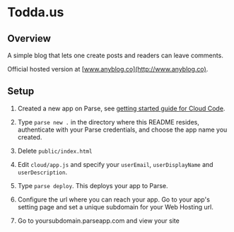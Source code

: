 Todda.us
=================

Overview
--------

A simple blog that lets one create posts and readers
can leave comments.

Official hosted version
at [www.anyblog.co](http://www.anyblog.co).

Setup
-----

1. Created a new app on Parse, see [getting started guide for Cloud Code](https://parse.com/docs/cloud_code_guide#started-installing).

2. Type `parse new .` in the directory where this
README resides, authenticate with your Parse credentials,
and choose the app name you created.

3. Delete `public/index.html`

4. Edit `cloud/app.js` and specify your `userEmail`, `userDisplayName`
and `userDescription`.

5. Type `parse deploy`. This deploys your app to Parse.

6. Configure the url where you can
reach your app. Go to your app's setting page and set
a unique subdomain for your Web Hosting url.

7. Go to yoursubdomain.parseapp.com and view your site

